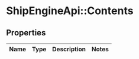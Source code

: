 # ShipEngineApi::Contents

## Properties
Name | Type | Description | Notes
------------ | ------------- | ------------- | -------------


